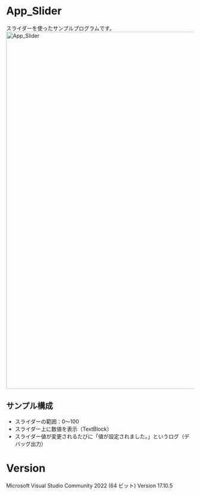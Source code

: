 # App_Slider

スライダーを使ったサンプルプログラムです。
<img width="958" alt="App_Slider" src="https://github.com/user-attachments/assets/9bb54732-2129-48ad-b08a-13ed3500cc6f" />

## サンプル構成
* スライダーの範囲：0～100
* スライダー上に数値を表示（TextBlock）
* スライダー値が変更されるたびに「値が設定されました。」というログ（デバッグ出力）

# Version
Microsoft Visual Studio Community 2022 (64 ビット) Version 17.10.5
